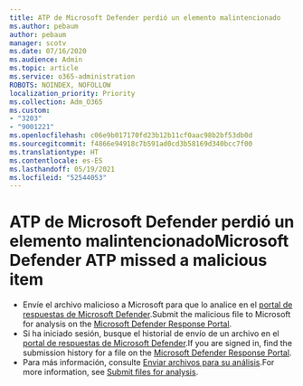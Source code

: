 ```yaml
---
title: ATP de Microsoft Defender perdió un elemento malintencionado
ms.author: pebaum
author: pebaum
manager: scotv
ms.date: 07/16/2020
ms.audience: Admin
ms.topic: article
ms.service: o365-administration
ROBOTS: NOINDEX, NOFOLLOW
localization_priority: Priority
ms.collection: Adm_O365
ms.custom:
- "3203"
- "9001221"
ms.openlocfilehash: c06e9b017170fd23b12b11cf0aac98b2bf53db0d
ms.sourcegitcommit: f4866e94918c7b591ad0cd3b58169d340bcc7f00
ms.translationtype: HT
ms.contentlocale: es-ES
ms.lasthandoff: 05/19/2021
ms.locfileid: "52544053"
---
```

# <a name="microsoft-defender-atp-missed-a-malicious-item"></a><span data-ttu-id="50982-102">ATP de Microsoft Defender perdió un elemento malintencionado</span><span class="sxs-lookup"><span data-stu-id="50982-102">Microsoft Defender ATP missed a malicious item</span></span>

- <span data-ttu-id="50982-103">Envíe el archivo malicioso a Microsoft para que lo analice en el [portal de respuestas de Microsoft Defender](https://www.microsoft.com/wdsi/filesubmission/).</span><span class="sxs-lookup"><span data-stu-id="50982-103">Submit the malicious file to Microsoft for analysis on the [Microsoft Defender Response Portal](https://www.microsoft.com/wdsi/filesubmission/).</span></span> 
- <span data-ttu-id="50982-104">Si ha iniciado sesión, busque el historial de envío de un archivo en el [portal de respuestas de Microsoft Defender](https://www.microsoft.com/wdsi/submissionhistory).</span><span class="sxs-lookup"><span data-stu-id="50982-104">If you are signed in, find the submission history for a file on the [Microsoft Defender Response Portal](https://www.microsoft.com/wdsi/submissionhistory).</span></span>
- <span data-ttu-id="50982-105">Para más información, consulte [Enviar archivos para su análisis](/windows/security/threat-protection/intelligence/submission-guide).</span><span class="sxs-lookup"><span data-stu-id="50982-105">For more information, see [Submit files for analysis](/windows/security/threat-protection/intelligence/submission-guide).</span></span>
